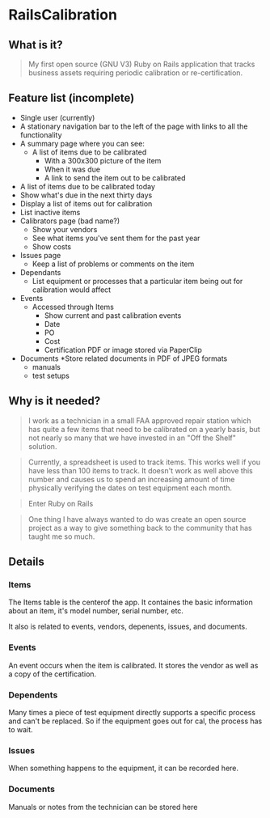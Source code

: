 # RailsCalibration
## What is it?

> My first open source (GNU V3) Ruby on Rails application that tracks business assets requiring periodic calibration or re-certification.

## Feature list (incomplete)

* Single user (currently)
* A stationary navigation bar to the left of the page with links to all the functionality
* A summary page where you can see:
  * A list of items due to be calibrated
    * With a 300x300 picture of the item
    * When it was due
    * A link to send the item out to be calibrated
* A list of items due to be calibrated today
* Show what's due in the next thirty days
* Display a list of items out for calibration
* List inactive items
* Calibrators page (bad name?)
  * Show your vendors
  * See what items you've sent them for the past year
  * Show costs
* Issues page
  * Keep a list of problems or comments on the item
* Dependants
  * List equipment or processes that a particular item being out for calibration would affect
* Events
  * Accessed through Items
    * Show current and past calibration events
    * Date
    * PO
    * Cost
    * Certification PDF or image stored via PaperClip
* Documents
  *Store related documents in PDF of JPEG formats
    * manuals
    * test setups

## Why is it needed?
> I work as a technician in a small FAA approved repair station which has quite a few items that need to be calibrated on a yearly basis, but not nearly so many that we have invested in an "Off the Shelf" solution.

> Currently, a spreadsheet is used to track items. This works well if you have less than 100 items to track. It doesn't work as well above this number and causes us to spend an increasing amount of time physically verifying the dates on test equipment each month.

> Enter Ruby on Rails

> One thing I have always wanted to do was create an open source project as a way to give something back to the community that has taught me so much.

## Details

### Items

The Items table is the centerof the app. It containes the basic information about an item, it's model number, serial number, etc.

It also is related to events, vendors, depenents, issues, and documents.

### Events

An event occurs when the item is calibrated. It stores the vendor as well as a copy of the certification.

### Dependents 

Many times a piece of test equipment directly supports a specific process and can't be replaced. So if the equipment goes out for cal, the process has to wait.

### Issues

When something happens to the equipment, it can be recorded here.

### Documents

Manuals or notes from the technician can be stored here
